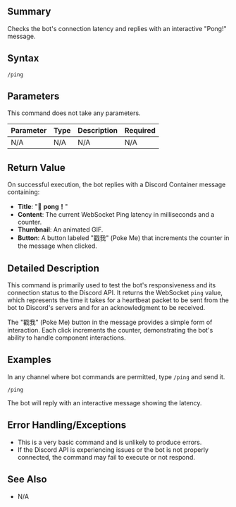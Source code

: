 ## Summary
Checks the bot's connection latency and replies with an interactive "Pong!" message.

## Syntax
```
/ping
```

## Parameters
This command does not take any parameters.

| Parameter | Type | Description | Required |
| :--- | :--- | :--- | :--- |
| N/A | N/A | N/A | N/A |

## Return Value
On successful execution, the bot replies with a Discord Container message containing:
- **Title**: "🏓 **pong！**"
- **Content**: The current WebSocket Ping latency in milliseconds and a counter.
- **Thumbnail**: An animated GIF.
- **Button**: A button labeled "戳我" (Poke Me) that increments the counter in the message when clicked.

## Detailed Description
This command is primarily used to test the bot's responsiveness and its connection status to the Discord API. It returns the WebSocket `ping` value, which represents the time it takes for a heartbeat packet to be sent from the bot to Discord's servers and for an acknowledgment to be received.

The "戳我" (Poke Me) button in the message provides a simple form of interaction. Each click increments the counter, demonstrating the bot's ability to handle component interactions.

## Examples
In any channel where bot commands are permitted, type `/ping` and send it.
```
/ping
```
The bot will reply with an interactive message showing the latency.

## Error Handling/Exceptions
- This is a very basic command and is unlikely to produce errors.
- If the Discord API is experiencing issues or the bot is not properly connected, the command may fail to execute or not respond.

## See Also
- N/A